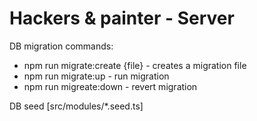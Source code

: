 # Hackers & painter - Server

DB migration commands:

- npm run migrate:create {file} - creates a migration file
- npm run migrate:up - run migration
- npm run migreate:down - revert migration

DB seed [src/modules/*.seed.ts]
